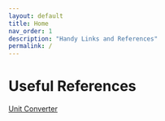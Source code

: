 ```yaml
---
layout: default
title: Home
nav_order: 1
description: "Handy Links and References"
permalink: /
---
```


# Useful References

[Unit Converter](https://jfp6-unitgui-main-b23dpl.streamlitapp.com/) 
